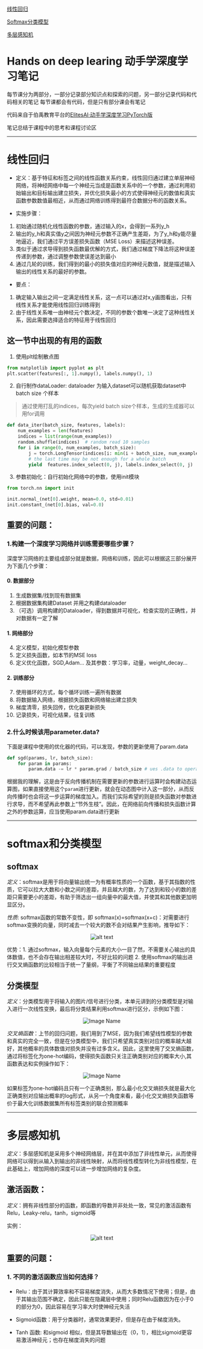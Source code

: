 [线性回归](#线性回归)

[Softmax分类模型](#softmax分类模型)

[多层感知机](#多层感知机)



# Hands on deep learing 动手学深度学习笔记
每节课分为两部分，一部分记录部分知识点和探索的问题，另一部分记录代码和代码相关的笔记
每节课都会有代码，但是只有部分课会有笔记

代码来自于伯禹教育平台的[ElitesAI·动手学深度学习PyTorch版](https://www.boyuai.com/elites/course/cZu18YmweLv10OeV)

笔记总结于课程中的思考和课程讨论区

------------------------------

# 线性回归

* 定义：基于特征和标签之间的线性函数关系约束，线性回归通过建立单层神经网络，将神经网络中每一个神经元当成是函数关系中的一个参数，通过利用初始输出和目标输出建立损失，并优化损失最小的方式使得神经元的数值和真实函数参数数值最相近，从而通过网络训练得到最符合数据分布的函数关系。

* 实施步骤：
1. 初始通过随机化线性函数的参数，通过输入的x，会得到一系列y_h
2. 输出的y_h和真实值y之间因为神经元参数不正确产生差距，为了y_h和y能尽量地逼近，我们通过平方误差损失函数（MSE Loss）来描述这种误差。
3. 类似于通过求导得到损失函数最优解的方式，我们通过梯度下降法将这种误差传递到参数，通过调整参数使误差达到最小
4. 通过几轮的训练，我们得到的最小的损失值对应的神经元数值，就是描述输入输出的线性关系的最好的参数。

* 要点：
1. 确定输入输出之间一定满足线性关系，这一点可以通过对x,y画图看出，只有线性关系才能使用线性回归训练得到
2. 由于线性关系唯一由神经元个数决定，不同的参数个数唯一决定了这种线性关系，因此需要选择适合的特征用于线性回归

## 这一节中出现的有用的函数
1. 使用plt绘制散点图

```python
from matplotlib import pyplot as plt
plt.scatter(features[:, 1].numpy(), labels.numpy(), 1)
```
2. 自行制作dataLoader: dataloader 为输入dataset可以随机获取dataset中batch size 个样本
> 通过使用打乱的indices，每次yield batch size个样本，生成的生成器可以用for调用
```python
def data_iter(batch_size, features, labels):
    num_examples = len(features)
    indices = list(range(num_examples))
    random.shuffle(indices)  # random read 10 samples
    for i in range(0, num_examples, batch_size):
        j = torch.LongTensor(indices[i: min(i + batch_size, num_examples)])
        # the last time may be not enough for a whole batch
        yield  features.index_select(0, j), labels.index_select(0, j)
```
3. 参数初始化：自行初始化网络中的参数，使用init模块
```python
from torch.nn import init

init.normal_(net[0].weight, mean=0.0, std=0.01)
init.constant_(net[0].bias, val=0.0)
```


## 重要的问题：
### 1.构建一个深度学习网络并训练需要哪些步骤？

深度学习网络的主要组成部分就是数据，网络和训练，因此可以根据这三部分展开为下面几个步骤：

#### 0. 数据部分
1. 生成数据集/找到现有数据集
2. 根据数据集构建Dataset 并用之构建dataloader
3. （可选）调用构建的Dataloader，得到数据并可视化，检查实现的正确性，并对数据有一定了解

#### 1. 网络部分
4. 定义模型，初始化模型参数
5. 定义损失函数，如本节的MSE loss
6. 定义优化函数，SGD,Adam... 及其参数：学习率，动量，weight_decay...

#### 2. 训练部分
7. 使用循环的方式，每个循环训练一遍所有数据
8. 将数据输入网络，根据损失函数和网络输出建立损失
9. 梯度清零，损失回传，优化器更新损失
10. 记录损失，可视化结果，往复训练

### 2.什么时候该用parameter.data?
下面是课程中使用的优化器的代码，可以发现，参数的更新使用了param.data
```python
def sgd(params, lr, batch_size): 
    for param in params:
        param.data -= lr * param.grad / batch_size # ues .data to operate param without gradient track
```
根据我的理解，这是由于反向传播机制在需要更新的参数进行运算时会构建动态运算图，如果直接使用这个`param`进行更新，就会在动态图中计入这一部分，从而反向传播时也会将这一步运算的梯度加入。而我们实际希望的则是损失函数对参数进行求导，而不希望再此参数上“节外生枝”。因此，在网络前向传播和损失函数计算之外的参数运算，应当使用param.data进行更新

-------------------------

# softmax和分类模型

## softmax
_定义_：softmax是用于将向量输出统一为有概率性质的一个函数，基于其指数的性质，它可以拉大大数和小数之间的差距，并且越大的数，为了达到和较小的数的差距只需要更小的差距，有助于筛选出一组向量中的最大值，并使其和其他数更加明显区分。

_性质_: softmax函数的常数不变性，即 softmax(x)=softmax(x+c)：对需要进行softmax变换的向量，同时减去一个较大的数不会对结果产生影响，推导如下：


<div align=center>  

![alt text](https://github.com/shiyutang/Hands-on-deep-learning/blob/master/%E5%9B%BE%E7%89%87/QQ%E5%9B%BE%E7%89%8720200214130612.png "softmax 常数不变性")   

</div>


优势：1. 通过softmax，输入向量每个元素的大小一目了然，不需要关心输出的具体数值，也不会存在输出相差较大时，不好比较的问题
2. 使用softmax的输出进行交叉熵函数的比较相当于统一了量纲，平衡了不同输出结果的重要程度


## 分类模型
_定义_：分类模型用于将输入的图片/信号进行分类，本单元讲到的分类模型是对输入进行一次线性变换，最后将分类结果利用softmax进行区分，示例如下图：


<div align=center> 

![Image Name](https://cdn.kesci.com/upload/image/q5hmymezog.png) 

</div>

_交叉熵函数_：上节的回归问题，我们用到了MSE，因为我们希望线性模型的参数和真实的完全一致，但是在分类模型中，我们只希望真实类别对应的概率越大越好，其他概率的具体数值对损失并没有过多含义。因此，这里使用了交叉熵函数，通过将标签化为one-hot编码，使得损失函数只关注正确类别对应的概率大小,其函数表达和实例操作如下：
<div align=center> 

![Image Name](https://github.com/shiyutang/Hands-on-deep-learning/blob/master/%E5%9B%BE%E7%89%87/%E4%BA%A4%E5%8F%89%E7%86%B5.png) 

</div>

如果标签为one-hot编码且只有一个正确类别，那么最小化交叉熵损失就是最大化正确类别对应输出概率的log形式，从另一个角度来看，最小化交叉熵损失函数等价于最大化训练数据集所有标签类别的联合预测概率

----------------------------

# 多层感知机
_定义_：多层感知机是采用多个神经网络层，并在其中添加了非线性单元，从而使得网络可以得到从输入到输出的非线性映射，从而将线性模型转化为非线性模型，在此基础上，增加网络的深度可以进一步增加网络的复杂度。

## 激活函数：
_定义_：拥有非线性部分的函数，即函数的导数并非处处一致，常见的激活函数有Relu，Leaky-relu，tanh，sigmoid等

实例：


<div align=center>  

![alt text](https://github.com/shiyutang/Hands-on-deep-learning/blob/master/%E5%9B%BE%E7%89%87/%E6%BF%80%E6%B4%BB%E5%87%BD%E6%95%B0.png "softmax 常数不变性")   

</div>


## 重要的问题：
### 1. 不同的激活函数应当如何选择？

* Relu：由于其计算效率和不容易梯度消失，从而大多数情况下使用；但是，由于其输出范围不确定，因此只能在隐藏层中使用；同时Relu函数因为在小于0的部分为0，因此容易在学习率大时使神经元失活

* Sigmoid函数：用于分类器时，通常效果更好，但是存在由于梯度消失。

* Tanh 函数: 和sigmoid 相似，但是其导数输出在（0，1），相比sigmoid更容易激活神经元；也存在梯度消失的问题



